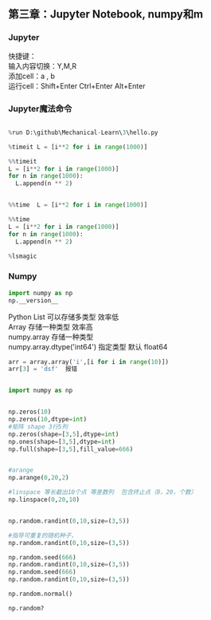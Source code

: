 ## 第三章：Jupyter Notebook, numpy和m

### Jupyter
快捷键：    
输入内容切换：Y,M,R   
添加cell：a  ,  b   
运行cell：Shift+Enter Ctrl+Enter Alt+Enter        

### Jupyter魔法命令
```python

%run D:\github\Mechanical-Learn\3\hello.py    

%timeit L = [i**2 for i in range(1000)]   

%%timeit 
L = [i**2 for i in range(1000)] 
for n in range(1000):
  L.append(n ** 2)


%%time  L = [i**2 for i in range(1000)]  

%%time
L = [i**2 for i in range(1000)] 
for n in range(1000):
  L.append(n ** 2)

%lsmagic
```


### Numpy
```python
import numpy as np
np.__version__

```
Python List 可以存储多类型 效率低   
Array 存储一种类型 效率高         
numpy.array 存储一种类型      
numpy.array.dtype('int64') 指定类型  默认 float64

```python
arr = array.array('i',[i for i in range(10)])
arr[3] = 'dsf'  报错


import numpy as np


np.zeros(10)
np.zeros(10,dtype=int)
#矩阵 shape 3行5列
np.zeros(shape=[3,5],dtype=int)
np.ones(shape=[3,5],dtype=int)
np.full(shape=[3,5],fill_value=666)


#arange
np.arange(0,20,2)

#linspace 等长截出10个点 等差数列  包含终止点（0，20，个数）
np.linspace(0,20,10)


np.random.randint(0,10,size=(3,5))

#指导可重复的随机种子，
np.random.randint(0,10,size=(3,5))

np.random.seed(666)
np.random.randint(0,10,size=(3,5))
np.random.seed(666)
np.random.randint(0,10,size=(3,5))

np.random.normal()

np.random?


```


  
